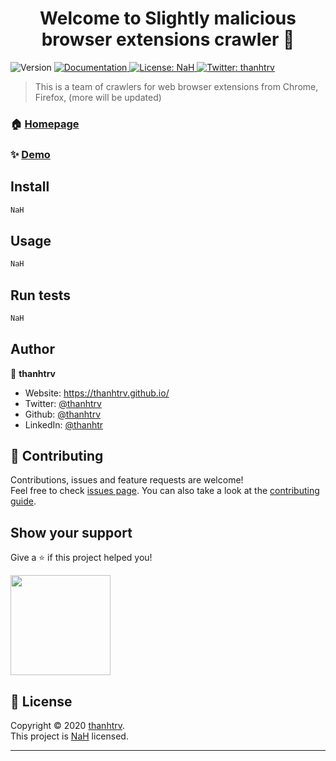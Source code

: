 <h1 align="center">Welcome to Slightly malicious browser extensions crawler 👋</h1>
<p>
  <img alt="Version" src="https://img.shields.io/badge/version-1.0-blue.svg?cacheSeconds=2592000" />
  <a href="NaH" target="_blank">
    <img alt="Documentation" src="https://img.shields.io/badge/documentation-yes-brightgreen.svg" />
  </a>
  <a href="NaH" target="_blank">
    <img alt="License: NaH" src="https://img.shields.io/badge/License-NaH-yellow.svg" />
  </a>
  <a href="https://twitter.com/thanhtrv" target="_blank">
    <img alt="Twitter: thanhtrv" src="https://img.shields.io/twitter/follow/thanhtrv.svg?style=social" />
  </a>
</p>

> This is a team of crawlers for web browser extensions from Chrome, Firefox, (more will be updated)

### 🏠 [Homepage](NaH)

### ✨ [Demo](NaH)

## Install

```sh
NaH
```

## Usage

```sh
NaH
```

## Run tests

```sh
NaH
```

## Author

👤 **thanhtrv**

* Website: https://thanhtrv.github.io/
* Twitter: [@thanhtrv](https://twitter.com/thanhtrv)
* Github: [@thanhtrv](https://github.com/thanhtrv)
* LinkedIn: [@thanhtr](https://linkedin.com/in/thanhtrv)

## 🤝 Contributing

Contributions, issues and feature requests are welcome!<br />Feel free to check [issues page](NaH). You can also take a look at the [contributing guide](NaH).

## Show your support

Give a ⭐️ if this project helped you!

<a href="https://www.patreon.com/NaH">
  <img src="https://c5.patreon.com/external/logo/become_a_patron_button@2x.png" width="160">
</a>

## 📝 License

Copyright © 2020 [thanhtrv](https://github.com/thanhtrv).<br />
This project is [NaH](NaH) licensed.

***


